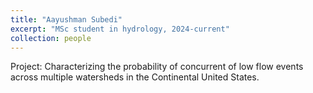 ```yaml
---
title: "Aayushman Subedi"
excerpt: "MSc student in hydrology, 2024-current"
collection: people
---
```


Project: Characterizing the probability of concurrent of low flow events across multiple watersheds in the Continental United States.
